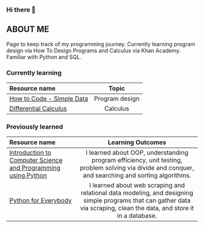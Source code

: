 ### Hi there 👋

## ABOUT ME
Page to keep track of my programming journey. Currently learning program design via How To Design Programs and Calculus via Khan Academy.
Familiar with Python and SQL. 

### Currently learning
Resource name | Topic
:-- | :--: | 
[How to Code - Simple Data](https://www.edx.org/course/how-to-code-simple-data) | Program design
[Differential Calculus](https://www.khanacademy.org/math/differential-calculus) | Calculus


### Previously learned
Resource name | Learning Outcomes
:-- | :--: | 
[Introduction to Computer Science and Programming using Python](https://ocw.mit.edu/courses/electrical-engineering-and-computer-science/6-0001-introduction-to-computer-science-and-programming-in-python-fall-2016/) | I learned about OOP, understanding program efficiency, unit testing, problem solving via divide and conquer, and searching and sorting algorithms. 
[Python for Everybody](https://www.py4e.com/lessons) | I learned about web scraping and relational data modeling, and designing simple programs that can gather data via scraping, clean the data, and store it in a database.

<!--
**LapisLazuli2/LapisLazuli2** is a ✨ _special_ ✨ repository because its `README.md` (this file) appears on your GitHub profile.

Here are some ideas to get you started:

- 🔭 I’m currently working on ...
- 🌱 I’m currently learning ...
- 👯 I’m looking to collaborate on ...
- 🤔 I’m looking for help with ...
- 💬 Ask me about ...
- 📫 How to reach me: ...
- 😄 Pronouns: ...
- ⚡ Fun fact: ...
-->
